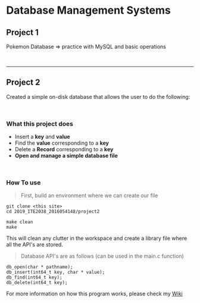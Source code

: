 # Database Management Systems

## Project 1
Pokemon Database => practice with MySQL and basic operations

<br>

---

## Project 2

Created a simple on-disk database that allows the user to do the following:

<br>

### What this project does

- Insert a **key** and **value**
- Find the **value** corresponding to a **key**
- Delete a **Record** corresponding to a **key**
- **Open and manage a simple database file**


<br>

### How To use

> First, build an environment where we can create our file

```
git clone <this site>
cd 2019_ITE2038_2016054148/project2

make clean
make
```

This will clean any clutter in the workspace and create a library file where
all the API's are stored.

> Database API's are as follows (can be used in the main.c function)

```
db_open(char * pathname);
db_insert(int64_t key, char * value);
db_find(int64_t key);
db_delete(int64_t key);
```

For more information on how this program works, please check my [Wiki](https://github.com/steve2972/Simple-Database/wiki/Project-2-Description)
